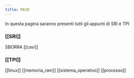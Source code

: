 ```yaml
---
title: MAIN
---
```

In questa pagina saranno presenti tutti gli appunti di SRI e TPI


### [[SRI]]
SBORRA
[[cavi]]


### [[TPI]]

[[linux]]
[[memoria_ram]]
[[sistema_operativo]]
[[processo]]
